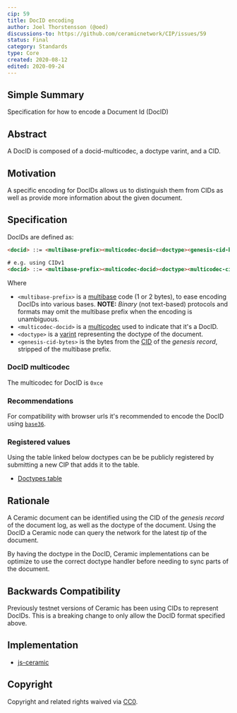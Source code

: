 ```yaml
---
cip: 59
title: DocID encoding
author: Joel Thorstensson (@oed)
discussions-to: https://github.com/ceramicnetwork/CIP/issues/59
status: Final
category: Standards
type: Core
created: 2020-08-12
edited: 2020-09-24
---
```


## Simple Summary

Specification for how to encode a Document Id (DocID)


## Abstract
A DocID is composed of a docid-multicodec, a doctype varint, and a CID.


## Motivation
A specific encoding for DocIDs allows us to distinguish them from CIDs as well as provide more information about the given document. 


## Specification
DocIDs are defined as:

```html
<docid> ::= <multibase-prefix><multicodec-docid><doctype><genesis-cid-bytes>

# e.g. using CIDv1
<docid> ::= <multibase-prefix><multicodec-docid><doctype><multicodec-cidv1><multicodec-content-type><multihash-content-address>
```

Where

- `<multibase-prefix>` is a [multibase](https://github.com/multiformats/multibase) code (1 or 2 bytes), to ease encoding DocIDs into various bases. **NOTE:** *Binary* (not text-based) protocols and formats may omit the multibase prefix when the encoding is unambiguous.
- `<multicodec-docid>` is a [multicodec](https://github.com/multiformats/multicodec) used to indicate that it's a DocID.
- `<doctype>` is a [varint](https://github.com/multiformats/unsigned-varint) representing the doctype of the document.
- `<genesis-cid-bytes>` is the bytes from the [CID](https://github.com/multiformats/cid) of the *genesis record*,  stripped of the multibase prefix.

### DocID multicodec
The multicodec for DocID is `0xce`

### Recommendations 
For compatibility with browser urls it's recommended to encode the DocID using [`base36`](https://github.com/multiformats/multibase).

### Registered values
Using the table linked below doctypes can be be publicly registered by submitting a new CIP that adds it to the table.

* [Doctypes table](./tables/doctypes.csv)

## Rationale
A Ceramic document can be identified using the CID of the *genesis record* of the document log, as well as the doctype of the document. Using the DocID a Ceramic node can query the network for the latest *tip* of the document. 

By having the doctype in the DocID, Ceramic implementations can be optimize to use the correct doctype handler before needing to sync parts of the document.


## Backwards Compatibility
Previously testnet versions of Ceramic has been using CIDs to represent DocIDs. This is a breaking change to only allow the DocID format specified above.


## Implementation
* [js-ceramic](https://github.com/ceramicnetwork/js-ceramic)


## Copyright
Copyright and related rights waived via [CC0](https://creativecommons.org/publicdomain/zero/1.0/).